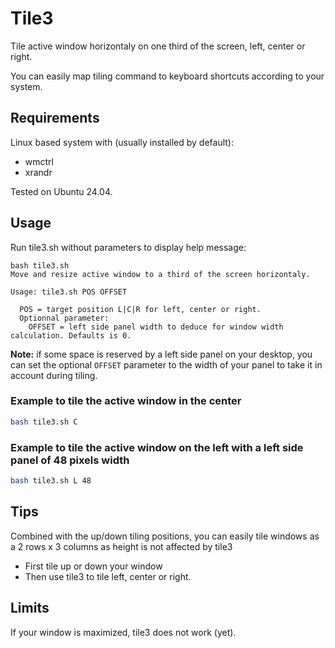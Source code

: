 # Tile3

Tile active window horizontaly on one third of the screen, left, center or right.

You can easily map tiling command to keyboard shortcuts according to your system.

## Requirements

Linux based system with (usually installed by default):

- wmctrl
- xrandr

Tested on Ubuntu 24.04.

## Usage

Run tile3.sh without parameters to display help message:

```
bash tile3.sh 
Move and resize active window to a third of the screen horizontaly.

Usage: tile3.sh POS OFFSET

  POS = target position L|C|R for left, center or right.
  Optionnal parameter:
    OFFSET = left side panel width to deduce for window width calculation. Defaults is 0.
```

**Note:** if some space is reserved by a left side panel on your desktop, you can set the optional `OFFSET` parameter to the width of your panel to take it in account during tiling.

### Example to tile the active window in the center

```bash
bash tile3.sh C
```

### Example to tile the active window on the left with a left side panel of 48 pixels width

```bash
bash tile3.sh L 48
```

## Tips

Combined with the up/down tiling positions, you can easily tile windows as a 2 rows x 3 columns as height is not affected by tile3

- First tile up or down your window
- Then use tile3 to tile left, center or right.

## Limits

If your window is maximized, tile3 does not work (yet).

